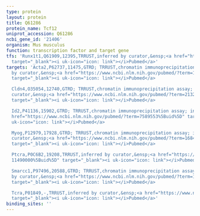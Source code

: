```yaml
---
type: protein
layout: protein
title: Q61286
protein_name: Tcf12
uniprot_accession: Q61286
ncbi_gene_id: '21406'
organism: Mus musculus
function: transcription factor and target gene
tfs: 'Runx1t1,Q61909,12395,TRRUST,inferred by curator,&ensp;<a href="https://www.ncbi.nlm.nih.gov/pubmed/?term=19043539%5Buid%5D"
  target="_blank"><i uk-icon="icon: link"></i>Pubmed</a>'
targets: 'Acta2,P62737,11475,GTRD; TRRUST,chromatin immunoprecipitation assay; inferred
  by curator,&ensp;<a href="https://www.ncbi.nlm.nih.gov/pubmed/?term=12663487%5Buid%5D"
  target="_blank"><i uk-icon="icon: link"></i>Pubmed</a>

  Cldn4,O35054,12740,GTRD; TRRUST,chromatin immunoprecipitation assay; inferred by
  curator,&ensp;<a href="https://www.ncbi.nlm.nih.gov/pubmed/?term=21325057%5Buid%5D"
  target="_blank"><i uk-icon="icon: link"></i>Pubmed</a>

  Id2,P41136,15902,GTRD; TRRUST,chromatin immunoprecipitation assay; inferred by curator,&ensp;<a
  href="https://www.ncbi.nlm.nih.gov/pubmed/?term=7589553%5Buid%5D" target="_blank"><i
  uk-icon="icon: link"></i>Pubmed</a>

  Myog,P12979,17928,GTRD; TRRUST,chromatin immunoprecipitation assay; inferred by
  curator,&ensp;<a href="https://www.ncbi.nlm.nih.gov/pubmed/?term=16847330%5Buid%5D"
  target="_blank"><i uk-icon="icon: link"></i>Pubmed</a>

  Ptcra,P0C6B2,19208,TRRUST,inferred by curator,&ensp;<a href="https://www.ncbi.nlm.nih.gov/pubmed/?term=11581319;
  11490000%5Buid%5D" target="_blank"><i uk-icon="icon: link"></i>Pubmed</a>

  Smarcc1,P97496,20588,GTRD; TRRUST,chromatin immunoprecipitation assay; inferred
  by curator,&ensp;<a href="https://www.ncbi.nlm.nih.gov/pubmed/?term=15016815%5Buid%5D"
  target="_blank"><i uk-icon="icon: link"></i>Pubmed</a>

  Tcra,P01849,-,TRRUST,inferred by curator,&ensp;<a href="https://www.ncbi.nlm.nih.gov/pubmed/?term=12566462%5Buid%5D"
  target="_blank"><i uk-icon="icon: link"></i>Pubmed</a>'
binding_sites: ''
---
```


